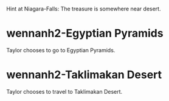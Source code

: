 
Hint at Niagara-Falls:
The treasure is somewhere near desert.

# wennanh2-Egyptian Pyramids
Taylor chooses to go to Egyptian Pyramids.

# wennanh2-Taklimakan Desert
Taylor chooses to travel to Taklimakan Desert.
